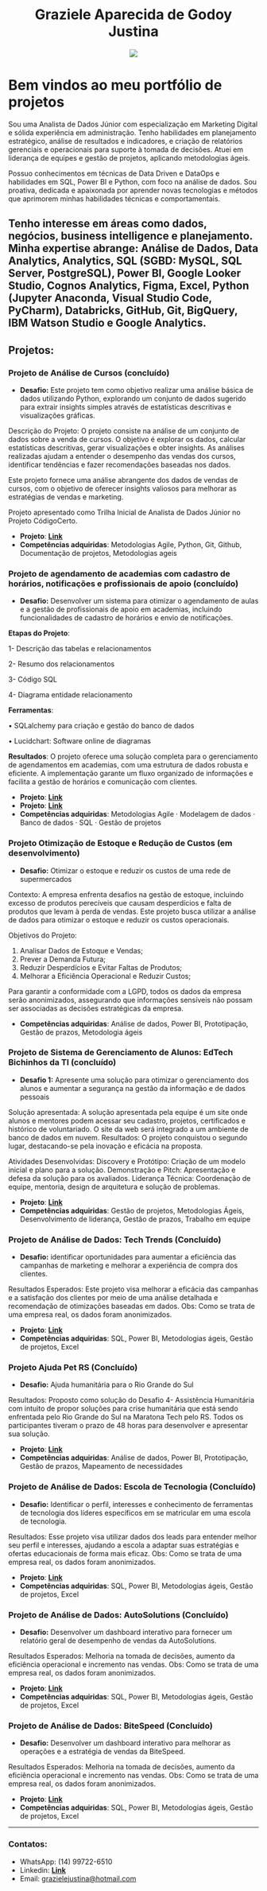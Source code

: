 <h1 align="center">Graziele Aparecida de Godoy Justina</h1>
<p align="center">
  <img src="Data Analytics.png" >
</p>

# Bem vindos ao meu portfólio de projetos

Sou uma Analista de Dados Júnior com especialização em Marketing Digital e sólida experiência em administração. Tenho habilidades em planejamento estratégico, análise de resultados e indicadores, e criação de relatórios gerenciais e operacionais para suporte à tomada de decisões. Atuei em liderança de equipes e gestão de projetos, aplicando metodologias ágeis.

Possuo conhecimentos em técnicas de Data Driven e DataOps e habilidades em SQL, Power BI e Python, com foco na análise de dados. Sou proativa, dedicada e apaixonada por aprender novas tecnologias e métodos que aprimorem minhas habilidades técnicas e comportamentais.

Tenho interesse em áreas como dados, negócios, business intelligence e planejamento. Minha expertise abrange: Análise de Dados, Data Analytics, Analytics, SQL (SGBD: MySQL, SQL Server, PostgreSQL), Power BI, Google Looker Studio, Cognos Analytics, Figma, Excel, Python (Jupyter Anaconda, Visual Studio Code, PyCharm), Databricks, GitHub, Git, BigQuery, IBM Watson Studio e Google Analytics.
---

## Projetos:

### Projeto de Análise de Cursos (concluído)
* **Desafio:** Este projeto tem como objetivo realizar uma análise básica de dados utilizando Python, explorando um conjunto de dados sugerido para extrair insights simples através de estatísticas descritivas e visualizações gráficas.

Descrição do Projeto: O projeto consiste na análise de um conjunto de dados sobre a venda de cursos. O objetivo é explorar os dados, calcular estatísticas descritivas, gerar visualizações e obter insights. As análises realizadas ajudam a entender o desempenho das vendas dos cursos, identificar tendências e fazer recomendações baseadas nos dados.

Este projeto fornece uma análise abrangente dos dados de vendas de cursos, com o objetivo de oferecer insights valiosos para melhorar as estratégias de vendas e marketing.

Projeto apresentado como Trilha Inicial de Analista de Dados Júnior no Projeto CódigoCerto.

* **Projeto**: [**Link**](https://github.com/grazielejustina/trilhacodigocerto)
* **Competências adquiridas**: Metodologias Agile, Python, Git, Github, Documentação de projetos, Metodologias ageis


### Projeto de agendamento de academias com cadastro de horários, notificações e profissionais de apoio (concluído)
* **Desafio:** Desenvolver um sistema para otimizar o agendamento de aulas e a gestão de profissionais de apoio em academias, incluindo funcionalidades de cadastro de horários e envio de notificações.

**Etapas do Projeto**:

1- Descrição das tabelas e relacionamentos

2- Resumo dos relacionamentos

3- Código SQL 

4- Diagrama entidade relacionamento

**Ferramentas**:

• SQLalchemy para criação e gestão do banco de dados

• Lucidchart: Software online de diagramas

**Resultados**: O projeto oferece uma solução completa para o gerenciamento de agendamentos em academias, com uma estrutura de dados robusta e eficiente. A implementação garante um fluxo organizado de informações e facilita a gestão de horários e comunicação com clientes.

* **Projeto**: [**Link**](https://github.com/RDS-Projects)
* **Projeto**: [**Link**](https://github.com/grazielejustina/projetoagendamentoacademias)
* **Competências adquiridas**: Metodologias Agile · Modelagem de dados · Banco de dados · SQL · Gestão de projetos

### Projeto Otimização de Estoque e Redução de Custos (em desenvolvimento)
* **Desafio:** Otimizar o estoque e reduzir os custos de uma rede de supermercados

Contexto: A empresa enfrenta desafios na gestão de estoque, incluindo excesso de produtos perecíveis que causam desperdícios e falta de produtos que levam à perda de vendas. Este projeto busca utilizar a análise de dados para otimizar o estoque e reduzir os custos operacionais.

Objetivos do Projeto: 
1. Analisar Dados de Estoque e Vendas;
2. Prever a Demanda Futura;
3. Reduzir Desperdícios e Evitar Faltas de Produtos;
4. Melhorar a Eficiência Operacional e Reduzir Custos;
   
Para garantir a conformidade com a LGPD, todos os dados da empresa serão anonimizados, assegurando que informações sensíveis não possam ser associadas as decisões estratégicas da empresa.
* **Competências adquiridas**: Análise de dados, Power BI, Prototipação, Gestão de prazos, Metodologia ágeis

### Projeto de Sistema de Gerenciamento de Alunos: EdTech Bichinhos da TI (concluído)
* **Desafio 1:** Apresente uma solução para otimizar o gerenciamento dos alunos e aumentar a segurança na gestão da informação e de dados pessoais
  
Solução apresentada: A solução apresentada pela equipe é um site onde alunos e mentores podem acessar seu cadastro, projetos, certificados e histórico de voluntariado. O site da web será integrado a um ambiente de banco de dados em nuvem.
Resultados: O projeto conquistou o segundo lugar, destacando-se pela inovação e eficácia na proposta.

Atividades Desenvolvidas:
Discovery e Protótipo: Criação de um modelo inicial e plano para a solução.
Demonstração e Pitch: Apresentação e defesa da solução para os avaliados.
Liderança Técnica: Coordenação de equipe, mentoria, design de arquitetura e solução de problemas.

* **Projeto**: [**Link**](https://github.com/grazielejustina/ProjetoSistemagerenciamentoAlunos)
* **Competências adquiridas**: Gestão de projetos, Metodologias Ágeis, Desenvolvimento de liderança, Gestão de prazos, Trabalho em equipe

### Projeto de Análise de Dados: Tech Trends (Concluído)
* **Desafio:**   identificar oportunidades para aumentar a eficiência das campanhas de marketing e melhorar a experiência de compra dos clientes.
  
Resultados Esperados: Este projeto visa melhorar a eficácia das campanhas e a satisfação dos clientes por meio de uma análise detalhada e recomendação de otimizações baseadas em dados.
Obs: Como se trata de uma empresa real, os dados foram anonimizados.
* **Projeto**: [**Link**](https://github.com/grazielejustina/ProjetoTechTrends)
* **Competências adquiridas**: SQL, Power BI, Metodologias ágeis, Gestão de projetos, Excel

### Projeto Ajuda Pet RS (Concluído)
* **Desafio:** Ajuda humanitária para o Rio Grande do Sul
  
Resultados: Proposto como solução do Desafio 4- Assistência Humanitária com intuito de propor soluções para crise humanitária que está sendo enfrentada pelo Rio Grande do Sul na Maratona Tech pelo RS. Todos os participantes tiveram o prazo de 48 horas para desenvolver e apresentar sua solução.

* **Projeto**: [**Link**](https://github.com/grazielejustina/Projeto-Ajuda-Pet-RS)
* **Competências adquiridas**: Análise de dados, Power BI, Prototipação, Gestão de prazos, Mapeamento de necessidades

### Projeto de Análise de Dados: Escola de Tecnologia (Concluído)
* **Desafio:**  Identificar o perfil, interesses e conhecimento de ferramentas de tecnologia dos líderes específicos em se matricular em uma escola de tecnologia.
  
Resultados: Esse projeto visa utilizar dados dos leads para entender melhor seu perfil e interesses, ajudando a escola a adaptar suas estratégias e ofertas educacionais de forma mais eficaz.
Obs: Como se trata de uma empresa real, os dados foram anonimizados.
* **Projeto**: [**Link**](https://github.com/grazielejustina/ProjetoEscoladeTecnologia)
* **Competências adquiridas**: SQL, Power BI, Metodologias ágeis, Gestão de projetos, Excel

### Projeto de Análise de Dados: AutoSolutions (Concluído)
* **Desafio:** Desenvolver um dashboard interativo para fornecer um relatório geral de desempenho de vendas da AutoSolutions.
  
Resultados Esperados: Melhoria na tomada de decisões, aumento da eficiência operacional e incremento nas vendas.
Obs: Como se trata de uma empresa real, os dados foram anonimizados.
* **Projeto**: [**Link**](https://github.com/grazielejustina/ProjetoAutoSolutions)
* **Competências adquiridas**: SQL, Power BI, Metodologias ágeis, Gestão de projetos, Excel

### Projeto de Análise de Dados: BiteSpeed (Concluído)
* **Desafio:** Desenvolver um dashboard interativo para melhorar as operações e a estratégia de vendas da BiteSpeed.
  
Resultados Esperados: Melhoria na tomada de decisões, aumento da eficiência operacional e incremento nas vendas.
Obs: Como se trata de uma empresa real, os dados foram anonimizados.
* **Projeto**: [**Link**](https://github.com/grazielejustina/ProjetoBiteSpeed)
* **Competências adquiridas**: SQL, Power BI, Metodologias ágeis, Gestão de projetos, Excel
  
---

### Contatos:

* WhatsApp: (14) 99722-6510
* Linkedin: [**Link**](https://www.linkedin.com/in/grazielejustina/)
* Email: grazielejustina@hotmail.com
